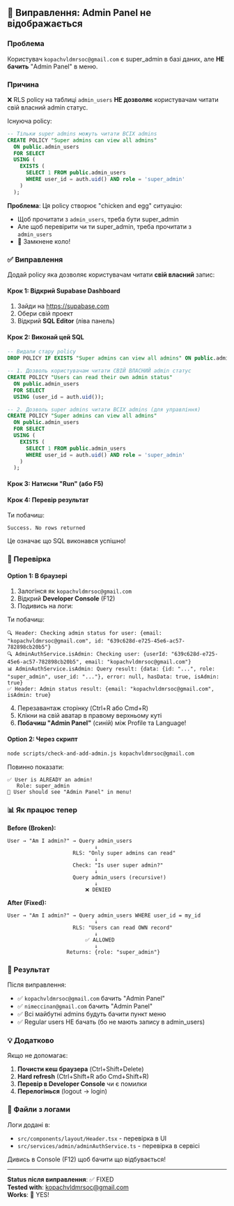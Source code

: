 ## 🐛 Виправлення: Admin Panel не відображається

### Проблема
Користувач `kopachvldmrsoc@gmail.com` є super_admin в базі даних, але **НЕ бачить** "Admin Panel" в меню.

### Причина
❌ RLS policy на таблиці `admin_users` **НЕ дозволяє** користувачам читати свій власний admin статус.

Існуюча policy:
```sql
-- Тільки super admins можуть читати ВСІХ admins
CREATE POLICY "Super admins can view all admins"
  ON public.admin_users
  FOR SELECT
  USING (
    EXISTS (
      SELECT 1 FROM public.admin_users
      WHERE user_id = auth.uid() AND role = 'super_admin'
    )
  );
```

**Проблема**: Ця policy створює "chicken and egg" ситуацію:
- Щоб прочитати з `admin_users`, треба бути super_admin
- Але щоб перевірити чи ти super_admin, треба прочитати з `admin_users` 
- 🔄 Замкнене коло!

### ✅ Виправлення

Додай policy яка дозволяє користувачам читати **свій власний** запис:

#### Крок 1: Відкрий Supabase Dashboard

1. Зайди на https://supabase.com
2. Обери свій проект
3. Відкрий **SQL Editor** (ліва панель)

#### Крок 2: Виконай цей SQL

```sql
-- Видали стару policy
DROP POLICY IF EXISTS "Super admins can view all admins" ON public.admin_users;

-- 1. Дозволь користувачам читати СВІЙ ВЛАСНИЙ admin статус
CREATE POLICY "Users can read their own admin status"
  ON public.admin_users
  FOR SELECT
  USING (user_id = auth.uid());

-- 2. Дозволь super admins читати ВСІХ admins (для управління)
CREATE POLICY "Super admins can view all admins"
  ON public.admin_users
  FOR SELECT
  USING (
    EXISTS (
      SELECT 1 FROM public.admin_users
      WHERE user_id = auth.uid() AND role = 'super_admin'
    )
  );
```

#### Крок 3: Натисни "Run" (або F5)

#### Крок 4: Перевір результат

Ти побачиш:
```
Success. No rows returned
```

Це означає що SQL виконався успішно!

### 🧪 Перевірка

#### Option 1: В браузері
1. Залогінся як `kopachvldmrsoc@gmail.com`
2. Відкрий **Developer Console** (F12)
3. Подивись на логи:

Ти побачиш:
```
🔍 Header: Checking admin status for user: {email: "kopachvldmrsoc@gmail.com", id: "639c628d-e725-45e6-ac57-782898cb20b5"}
🔍 AdminAuthService.isAdmin: Checking user: {userId: "639c628d-e725-45e6-ac57-782898cb20b5", email: "kopachvldmrsoc@gmail.com"}
📊 AdminAuthService.isAdmin: Query result: {data: {id: "...", role: "super_admin", user_id: "..."}, error: null, hasData: true, isAdmin: true}
✅ Header: Admin status result: {email: "kopachvldmrsoc@gmail.com", isAdmin: true}
```

4. Перезавантаж сторінку (Ctrl+R або Cmd+R)
5. Клікни на свій аватар в правому верхньому куті
6. **Побачиш "Admin Panel"** (синій) між Profile та Language!

#### Option 2: Через скрипт
```bash
node scripts/check-and-add-admin.js kopachvldmrsoc@gmail.com
```

Повинно показати:
```
✅ User is ALREADY an admin!
   Role: super_admin
🎉 User should see "Admin Panel" in menu!
```

### 📊 Як працює тепер

**Before (Broken):**
```
User → "Am I admin?" → Query admin_users
                            ↓
                     RLS: "Only super admins can read"
                            ↓
                     Check: "Is user super admin?"
                            ↓
                     Query admin_users (recursive!)
                            ↓
                         ❌ DENIED
```

**After (Fixed):**
```
User → "Am I admin?" → Query admin_users WHERE user_id = my_id
                            ↓
                     RLS: "Users can read OWN record"
                            ↓
                         ✅ ALLOWED
                            ↓
                   Returns: {role: "super_admin"}
```

### 🎯 Результат

Після виправлення:
- ✅ `kopachvldmrsoc@gmail.com` бачить "Admin Panel"
- ✅ `nimeccinan@gmail.com` бачить "Admin Panel"  
- ✅ Всі майбутні admins будуть бачити пункт меню
- ✅ Regular users НЕ бачать (бо не мають запису в admin_users)

### 💡 Додатково

Якщо не допомагає:
1. **Почисти кеш браузера** (Ctrl+Shift+Delete)
2. **Hard refresh** (Ctrl+Shift+R або Cmd+Shift+R)
3. **Перевір в Developer Console** чи є помилки
4. **Перелогінься** (logout → login)

### 📝 Файли з логами

Логи додані в:
- `src/components/layout/Header.tsx` - перевірка в UI
- `src/services/admin/adminAuthService.ts` - перевірка в сервісі

Дивись в Console (F12) щоб бачити що відбувається!

---

**Status після виправлення**: ✅ FIXED  
**Tested with**: kopachvldmrsoc@gmail.com  
**Works**: 🎉 YES!

